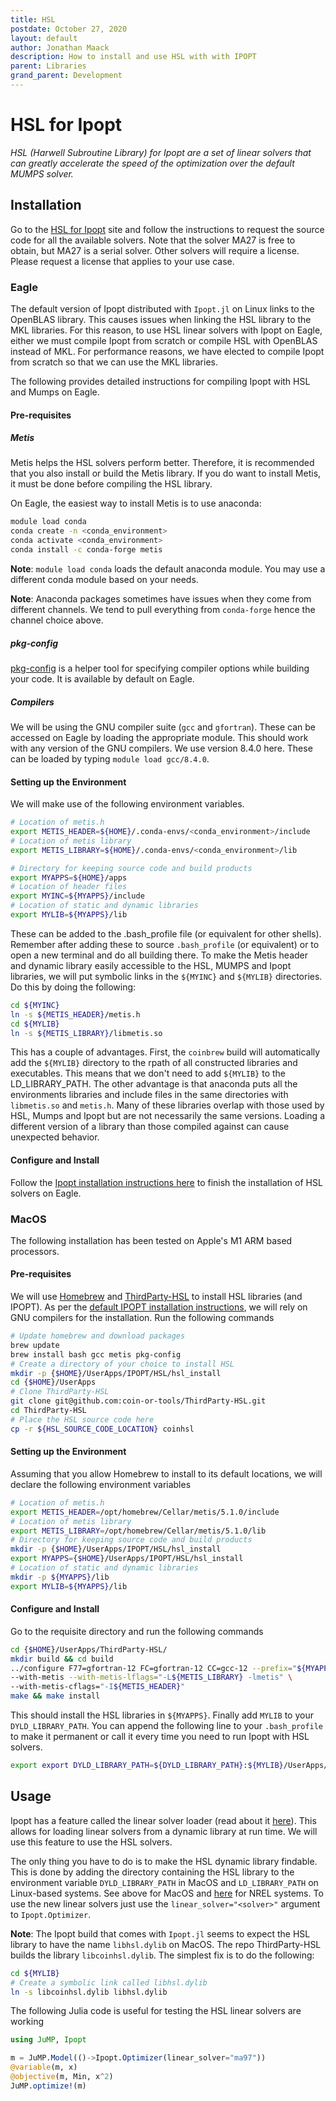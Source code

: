 ```yaml
---
title: HSL
postdate: October 27, 2020
layout: default
author: Jonathan Maack
description: How to install and use HSL with with IPOPT
parent: Libraries
grand_parent: Development
---
```


# HSL for Ipopt

*HSL (Harwell Subroutine Library) for Ipopt are a set of linear solvers that can greatly accelerate the speed of the optimization over the default MUMPS solver.*

## Installation

Go to the [HSL for Ipopt](http://www.hsl.rl.ac.uk/ipopt/) site and follow the instructions to request the source code for all the available solvers. Note that the solver MA27 is free to obtain, but MA27 is a serial solver. Other solvers will require a license. Please request a license that applies to your use case.

### Eagle

The default version of Ipopt distributed with `Ipopt.jl` on Linux links to the OpenBLAS library.  This causes issues when linking the HSL library to the MKL libraries.  For this reason, to use HSL linear solvers with Ipopt on Eagle, either we must compile Ipopt from scratch or compile HSL with OpenBLAS instead of MKL.  For performance reasons, we have elected to compile Ipopt from scratch so that we can use the MKL libraries.

The following provides detailed instructions for compiling Ipopt with HSL and Mumps on Eagle.

#### Pre-requisites

##### Metis

Metis helps the HSL solvers perform better.  Therefore, it is recommended that you also install or build the Metis library.  If you do want to install Metis, it must be done before compiling the HSL library.

On Eagle, the easiest way to install Metis is to use anaconda:

```bash
module load conda
conda create -n <conda_environment>
conda activate <conda_environment>
conda install -c conda-forge metis
```
**Note**: `module load conda` loads the default anaconda module. You may use a different conda module based on your needs.

**Note**: Anaconda packages sometimes have issues when they come from different channels.  We tend to pull everything from `conda-forge` hence the channel choice above.

##### pkg-config

[pkg-config](https://www.freedesktop.org/wiki/Software/pkg-config/) is a helper tool for specifying compiler options while building your code. It is available by default on Eagle.

##### Compilers

We will be using the GNU compiler suite (`gcc` and `gfortran`).  These can be accessed on Eagle by loading the appropriate module.  This should work with any version of the GNU compilers. We use version 8.4.0 here.  These can be loaded by typing `module load gcc/8.4.0`.


#### Setting up the Environment 

We will make use of the following environment variables.

```bash
# Location of metis.h
export METIS_HEADER=${HOME}/.conda-envs/<conda_environment>/include
# Location of metis library
export METIS_LIBRARY=${HOME}/.conda-envs/<conda_environment>/lib

# Directory for keeping source code and build products
export MYAPPS=${HOME}/apps
# Location of header files
export MYINC=${MYAPPS}/include
# Location of static and dynamic libraries
export MYLIB=${MYAPPS}/lib
```

These can be added to the .bash_profile file (or equivalent for other shells).  Remember after adding these to source `.bash_profile` (or equivalent) or to open a new terminal and do all building there.
To make the Metis header and dynamic library easily accessible to the HSL, MUMPS and Ipopt libraries, we will put symbolic links in the `${MYINC}` and `${MYLIB}` directories.  Do this by doing the following:

```bash
cd ${MYINC}
ln -s ${METIS_HEADER}/metis.h
cd ${MYLIB}
ln -s ${METIS_LIBRARY}/libmetis.so
```

This has a couple of advantages.  First, the `coinbrew` build will automatically add the `${MYLIB}` directory to the rpath of all constructed libraries and executables.  This means that we don't need to add `${MYLIB}` to the LD_LIBRARY_PATH.  The other advantage is that anaconda puts all the environments libraries and include files in the same directories with `libmetis.so` and `metis.h`.  Many of these libraries overlap with those used by HSL, Mumps and Ipopt but are not necessarily the same versions.  Loading a different version of a library than those compiled against can cause unexpected behavior.

#### Configure and Install

Follow the [Ipopt installation instructions here](ipopt.md#eagle) to finish the installation of HSL solvers on Eagle.

### MacOS

The following installation has been tested on Apple's M1 ARM based processors.

#### Pre-requisites

We will use [Homebrew](https://brew.sh) and [ThirdParty-HSL](https://github.com/coin-or-tools/ThirdParty-HSL) to install HSL libraries (and IPOPT). As per the [default IPOPT installation instructions](https://coin-or.github.io/Ipopt/INSTALL.html), we will rely on GNU compilers for the installation. Run the following commands

```bash
# Update homebrew and download packages
brew update
brew install bash gcc metis pkg-config
# Create a directory of your choice to install HSL
mkdir -p {$HOME}/UserApps/IPOPT/HSL/hsl_install
cd {$HOME}/UserApps
# Clone ThirdParty-HSL
git clone git@github.com:coin-or-tools/ThirdParty-HSL.git
cd ThirdParty-HSL
# Place the HSL source code here
cp -r ${HSL_SOURCE_CODE_LOCATION} coinhsl
```

#### Setting up the Environment 

Assuming that you allow Homebrew to install to its default locations, we will declare the following environment variables

```bash
# Location of metis.h
export METIS_HEADER=/opt/homebrew/Cellar/metis/5.1.0/include
# Location of metis library
export METIS_LIBRARY=/opt/homebrew/Cellar/metis/5.1.0/lib
# Directory for keeping source code and build products
mkdir -p {$HOME}/UserApps/IPOPT/HSL/hsl_install
export MYAPPS={$HOME}/UserApps/IPOPT/HSL/hsl_install
# Location of static and dynamic libraries
mkdir -p ${MYAPPS}/lib
export MYLIB=${MYAPPS}/lib
```

#### Configure and Install

Go to the requisite directory and run the following commands

```bash
cd {$HOME}/UserApps/ThirdParty-HSL/
mkdir build && cd build
../configure F77=gfortran-12 FC=gfortran-12 CC=gcc-12 --prefix="${MYAPPS}" \
--with-metis --with-metis-lflags="-L${METIS_LIBRARY} -lmetis" \
--with-metis-cflags="-I${METIS_HEADER}"
make && make install
```

This should install the HSL libraries in `${MYAPPS}`. Finally add `MYLIB` to your `DYLD_LIBRARY_PATH`. You can append the following line to your `.bash_profile` to make it permanent or call it every time you need to run Ipopt with HSL solvers.

```bash
export export DYLD_LIBRARY_PATH=${DYLD_LIBRARY_PATH}:${MYLIB}/UserApps/IPOPT/HSL/hsl_install/lib
```

## Usage

Ipopt has a feature called the linear solver loader (read about it [here](https://coin-or.github.io/Ipopt/INSTALL.html#LINEARSOLVERLOADER)). This allows for loading linear solvers from a dynamic library at run time.  We will use this feature to use the HSL solvers.

The only thing you have to do is to make the HSL dynamic library findable.  This is done by adding the directory containing the HSL library to the environment variable `DYLD_LIBRARY_PATH` in MacOS and `LD_LIBRARY_PATH` on Linux-based systems. See above for MacOS and [here](ipopt.md#using-custom-ipopt-with-jump) for NREL systems. To use the new linear solvers just use the `linear_solver="<solver>"` argument to `Ipopt.Optimizer`.

**Note**: The Ipopt build that comes with `Ipopt.jl` seems to expect the HSL library to have the name `libhsl.dylib` on MacOS. The repo ThirdParty-HSL builds the library `libcoinhsl.dylib`.  The simplest fix is to do the following:

```bash
cd ${MYLIB}
# Create a symbolic link called libhsl.dylib
ln -s libcoinhsl.dylib libhsl.dylib
```

The following Julia code is useful for testing the HSL linear solvers are working

```julia
using JuMP, Ipopt

m = JuMP.Model(()->Ipopt.Optimizer(linear_solver="ma97"))
@variable(m, x)
@objective(m, Min, x^2)
JuMP.optimize!(m)
```
